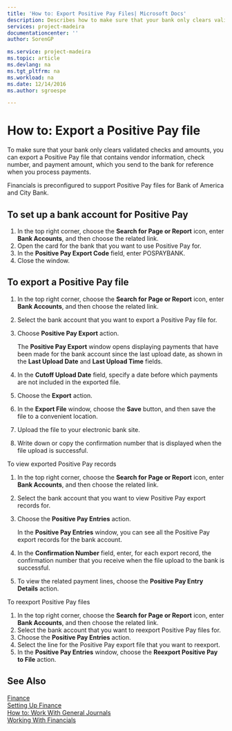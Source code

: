 ```yaml
---
title: 'How to: Export Positive Pay Files| Microsoft Docs'
description: Describes how to make sure that your bank only clears validated checks and amounts by exporting a Positive Pay file that contains vendor and payment information.
services: project-madeira
documentationcenter: ''
author: SorenGP

ms.service: project-madeira
ms.topic: article
ms.devlang: na
ms.tgt_pltfrm: na
ms.workload: na
ms.date: 12/14/2016
ms.author: sgroespe

---
```

# How to: Export a Positive Pay file
To make sure that your bank only clears validated checks and amounts, you can export a Positive Pay file that contains vendor information, check number, and payment amount, which you send to the bank for reference when you process payments.

Financials is preconfigured to support Positive Pay files for Bank of America and City Bank.

## To set up a bank account for Positive Pay
1. In the top right corner, choose the **Search for Page or Report** icon, enter **Bank Accounts**, and then choose the related link.
2. Open the card for the bank that you want to use Positive Pay for.
3. In the **Positive Pay Export Code** field, enter POSPAYBANK.
4. Close the window.

## To export a Positive Pay file
1. In the top right corner, choose the **Search for Page or Report** icon, enter **Bank Accounts**, and then choose the related link.
2. Select the bank account that you want to export a Positive Pay file for.
3. Choose **Positive Pay Export** action.
   
    The **Positive Pay Export** window opens displaying payments that have been made for the bank account since the last upload date, as shown in the **Last Upload Date** and **Last Upload Time** fields.
4. In the **Cutoff Upload Date** field, specify a date before which payments are not included in the exported file.
5. Choose the **Export** action.
6. In the **Export File** window, choose the **Save** button, and then save the file to a convenient location.
7. Upload the file to your electronic bank site.
8. Write down or copy the confirmation number that is displayed when the file upload is successful.

To view exported Positive Pay records

1. In the top right corner, choose the **Search for Page or Report** icon, enter **Bank Accounts**, and then choose the related link.
2. Select the bank account that you want to view Positive Pay export records for.
3. Choose the **Positive Pay Entries** action.
   
    In the **Positive Pay Entries** window, you can see all the Positive Pay export records for the bank account.
4. In the **Confirmation Number** field, enter, for each export record, the confirmation number that you receive when the file upload to the bank is successful.
5. To view the related payment lines, choose the **Positive Pay Entry Details** action.

To reexport Positive Pay files

1. In the top right corner, choose the **Search for Page or Report** icon, enter **Bank Accounts**, and then choose the related link.
2. Select the bank account that you want to reexport Positive Pay files for.
3. Choose the **Positive Pay Entries** action.
4. Select the line for the Positive Pay export file that you want to reexport.
5. In the **Positive Pay Entries** window, choose the **Reexport Positive Pay to File** action.

## See Also
[Finance](finance.md)  
[Setting Up Finance](finance-setup-finance.md)  
[How to: Work With General Journals](ui-work-general-journals.md)  
[Working With Financials](ui-work-product.md)

